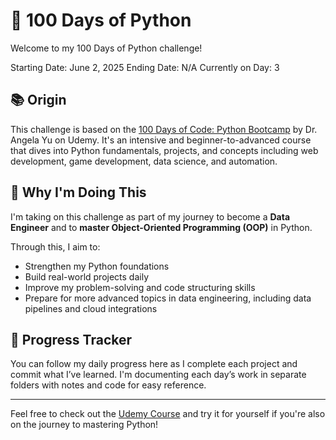 # 🐍 100 Days of Python

Welcome to my 100 Days of Python challenge!

Starting Date: June 2, 2025
Ending Date: N/A
Currently on Day: 3
## 📚 Origin

This challenge is based on the [100 Days of Code: Python Bootcamp](https://www.udemy.com/course/100-days-of-code/) by Dr. Angela Yu on Udemy. It's an intensive and beginner-to-advanced course that dives into Python fundamentals, projects, and concepts including web development, game development, data science, and automation.

## 🎯 Why I'm Doing This

I'm taking on this challenge as part of my journey to become a **Data Engineer** and to **master Object-Oriented Programming (OOP)** in Python. 

Through this, I aim to:

- Strengthen my Python foundations
- Build real-world projects daily
- Improve my problem-solving and code structuring skills
- Prepare for more advanced topics in data engineering, including data pipelines and cloud integrations

## 🚀 Progress Tracker

You can follow my daily progress here as I complete each project and commit what I’ve learned. I'm documenting each day’s work in separate folders with notes and code for easy reference.

---

Feel free to check out the [Udemy Course](https://www.udemy.com/course/100-days-of-code/) and try it for yourself if you're also on the journey to mastering Python!
